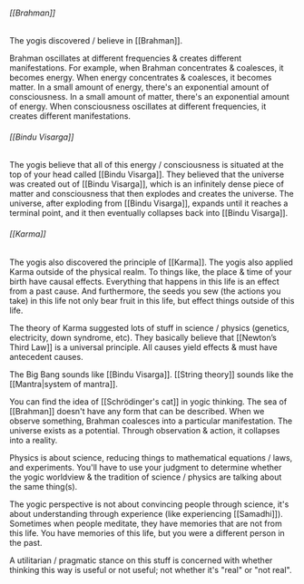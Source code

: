 ###### [[Brahman]]

The yogis discovered / believe in [[Brahman]].

Brahman oscillates at different frequencies & creates different manifestations.
For example, when Brahman concentrates & coalesces, it becomes energy. When energy concentrates & coalesces, it becomes matter.
In a small amount of energy, there's an exponential amount of consciousness.
In a small amount of matter, there's an exponential amount of energy.
When consciousness oscillates at different frequencies, it creates different manifestations.

###### [[Bindu Visarga]]

The yogis believe that all of this energy / consciousness is situated at the top of your head called [[Bindu Visarga]]. They believed that the universe was created out of [[Bindu Visarga]], which is an infinitely dense piece of matter and consciousness that then explodes and creates the universe. The universe, after exploding from [[Bindu Visarga]], expands until it reaches a terminal point, and it then eventually collapses back into [[Bindu Visarga]].

###### [[Karma]]

The yogis also discovered the principle of [[Karma]]. The yogis also applied Karma outside of the physical realm. To things like, the place & time of your birth have causal effects. Everything that happens in this life is an effect from a past cause. And furthermore, the seeds you sew (the actions you take) in this life not only bear fruit in this life, but effect things outside of this life.

The theory of Karma suggested lots of stuff in science / physics (genetics, electricity, down syndrome, etc). They basically believe that [[Newton’s Third Law]] is a universal principle. All causes yield effects & must have antecedent causes.

The Big Bang sounds like [[Bindu Visarga]].
[[String theory]] sounds like the [[Mantra|system of mantra]].

You can find the idea of [[Schrödinger's cat]] in yogic thinking. The sea of [[Brahman]] doesn't have any form that can be described. When we observe something, Brahman coalesces into a particular manifestation. The universe exists as a potential. Through observation & action, it collapses into a reality.

Physics is about science, reducing things to mathematical equations / laws, and experiments. You'll have to use your judgment to determine whether the yogic worldview & the tradition of science / physics are talking about the same thing(s).

The yogic perspective is not about convincing people through science, it's about understanding through experience (like experiencing [[Samadhi]]). Sometimes when people meditate, they have memories that are not from this life. You have memories of this life, but you were a different person in the past.

A utilitarian / pragmatic stance on this stuff is concerned with whether thinking this way is useful or not useful; not whether it's "real" or "not real".
